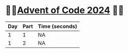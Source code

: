 # 🎄🎉[Advent of Code 2024](https://adventofcode.com/) 🎅🦌

| Day | Part | Time (seconds) |
|-----|------|----------------|
| 1   | 1    | NA             |
| 1   | 2     | NA             |

